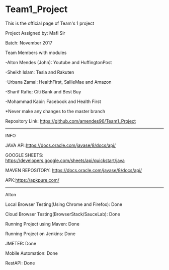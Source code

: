 # Team1_Project
This is the official page of Team's 1 project

Project Assigned by: Mafi Sir

Batch: November 2017

Team Members with modules

-Alton Mendes (John): Youtube and HuffingtonPost

-Sheikh Islam: Tesla and Rakuten

-Urbana Zamal: HealthFirst, SallieMae and Amazon

-Sharif Rafiq: Citi Bank and Best Buy

-Mohammad Kabir: Facebook and Health First

*Never make any changes to the master branch

Repository Link: https://github.com/amendes96/Team1_Project

--------------------------------------------------------------------------------------------------------------------------

INFO

JAVA API:https://docs.oracle.com/javase/8/docs/api/

GOOGLE SHEETS: https://developers.google.com/sheets/api/quickstart/java

MAVEN REPOSITORY: https://docs.oracle.com/javase/8/docs/api/

APK:https://apkpure.com/

-------------------------------------------------------------------------------------------------------------------------

Alton

Local Browser Testing(Using Chrome and Firefox): Done

Cloud Browser Testing(BrowserStack/SauceLab): Done

Running Project using Maven: Done

Running Project on Jenkins: Done

JMETER: Done

Mobile Automation: Done

RestAPI: Done

~~~~~~~~~~~~~~~~~~~~~~~~~~~~~~~~~~~~~~~~~~~~~~~~~~~~~~~~~~~~~~~~~~~~~~~~~~~~~~~~~~~~~~~~~~~~~~~~~~~~~~~~~~~~~~~~~~~~~~~~~~
